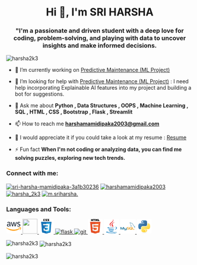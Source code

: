 <h1 align="center">Hi 👋, I'm SRI HARSHA</h1>
<h3 align="center">"I'm a passionate and driven student with a deep love for coding, problem-solving, and playing with data to uncover insights and make informed decisions.</h3>

<p align="left"> <img src="https://komarev.com/ghpvc/?username=harsha2k3&label=Profile%20views&color=0e75b6&style=flat" alt="harsha2k3" /> </p>

- 🔭 I’m currently working on [Predictive Maintenance (ML Project)](https://github.com/Harsha2k3/predictive_maintenance_ML_Project)

- 🤝 I’m looking for help with [Predictive Maintenance (ML Project)](https://github.com/Harsha2k3/predictive_maintenance_ML_Project) : I need help incorporating Explainable AI features into my project and building a bot for suggestions.

- 💬 Ask me about **Python , Data Structures , OOPS , Machine Learning , SQL , HTML , CSS , Bootstrap , Flask , Streamlit**

- 📫 How to reach me **harshamamidipaka2003@gmail.com**

- 📄 I would appreciate it if you could take a look at my resume : [Resume](https://drive.google.com/file/d/1-5HWZn-hogfMM_vMDkC9v3WSO0q8iYaK/view?usp=sharing)

- ⚡ Fun fact **When I'm not coding or analyzing data, you can find me solving puzzles, exploring new tech trends.**

<h3 align="left">Connect with me:</h3>
<p align="left">
<a href="https://linkedin.com/in/sri-harsha-mamidipaka-3a1b30236" target="blank"><img align="center" src="https://raw.githubusercontent.com/rahuldkjain/github-profile-readme-generator/master/src/images/icons/Social/linked-in-alt.svg" alt="sri-harsha-mamidipaka-3a1b30236" height="30" width="40" /></a>
<a href="https://instagram.com/harshamamidipaka2003" target="blank"><img align="center" src="https://raw.githubusercontent.com/rahuldkjain/github-profile-readme-generator/master/src/images/icons/Social/instagram.svg" alt="harshamamidipaka2003" height="30" width="40" /></a>
<a href="https://www.leetcode.com/harsha_2k3" target="blank"><img align="center" src="https://raw.githubusercontent.com/rahuldkjain/github-profile-readme-generator/master/src/images/icons/Social/leet-code.svg" alt="harsha_2k3" height="30" width="40" /></a>
<a href="https://discord.gg/m.sriharsha." target="blank"><img align="center" src="https://raw.githubusercontent.com/rahuldkjain/github-profile-readme-generator/master/src/images/icons/Social/discord.svg" alt="m.sriharsha." height="30" width="40" /></a>
</p>

<h3 align="left">Languages and Tools:</h3>
<p align="left"> <a href="https://aws.amazon.com" target="_blank" rel="noreferrer"> <img src="https://raw.githubusercontent.com/devicons/devicon/master/icons/amazonwebservices/amazonwebservices-original-wordmark.svg" alt="aws" width="40" height="40"/> </a> <a href="https://getbootstrap.com" target="_blank" rel="noreferrer"> <img src="https://img.icons8.com/?size=100&id=ldQqWiIRv9bc&format=png&color=000000" width="40" height="40"/> </a> <a href="https://www.w3schools.com/css/" target="_blank" rel="noreferrer"> <img src="https://raw.githubusercontent.com/devicons/devicon/master/icons/css3/css3-original-wordmark.svg" alt="css3" width="40" height="40"/> </a> <a href="https://flask.palletsprojects.com/" target="_blank" rel="noreferrer"> <img src="https://img.icons8.com/?size=100&id=MHcMYTljfKOr&format=png&color=000000" alt="flask" width="40" height="40"/> </a> <a href="https://git-scm.com/" target="_blank" rel="noreferrer"> <img src="https://www.vectorlogo.zone/logos/git-scm/git-scm-icon.svg" alt="git" width="40" height="40"/> </a> <a href="https://www.w3.org/html/" target="_blank" rel="noreferrer"> <img src="https://raw.githubusercontent.com/devicons/devicon/master/icons/html5/html5-original-wordmark.svg" alt="html5" width="40" height="40"/> </a> <a href="https://www.java.com" target="_blank" rel="noreferrer"> <img src="https://raw.githubusercontent.com/devicons/devicon/master/icons/java/java-original.svg" alt="java" width="40" height="40"/> </a> <a href="https://www.mysql.com/" target="_blank" rel="noreferrer"> <img src="https://raw.githubusercontent.com/devicons/devicon/master/icons/mysql/mysql-original-wordmark.svg" alt="mysql" width="40" height="40"/> </a> <a href="https://www.python.org" target="_blank" rel="noreferrer"> <img src="https://raw.githubusercontent.com/devicons/devicon/master/icons/python/python-original.svg" alt="python" width="40" height="40"/> </a> </p>

<p><img align="left" src="https://github-readme-stats.vercel.app/api/top-langs?username=harsha2k3&show_icons=true&locale=en&layout=compact" alt="harsha2k3" /></p>

<p>&nbsp;<img align="center" src="https://github-readme-stats.vercel.app/api?username=harsha2k3&show_icons=true&locale=en" alt="harsha2k3" /></p>

<p><img align="center" src="https://github-readme-streak-stats.herokuapp.com/?user=harsha2k3&" alt="harsha2k3" /></p>

